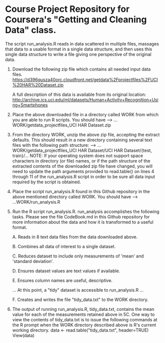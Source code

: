 Course Project Repository for Coursera's "Getting and Cleaning Data" class.
==========================
The script run_analysis.R reads in data scattered in multiple files, massages that data to a usable format in a single data structure, and then uses this single data structure to write a file giving one perspective of the original data.

1. Download the following zip file which contains all needed input data files. 
        https://d396qusza40orc.cloudfront.net/getdata%2Fprojectfiles%2FUCI%20HAR%20Dataset.zip
        
   A full description of this data is available from its original location:
        http://archive.ics.uci.edu/ml/datasets/Human+Activity+Recognition+Using+Smartphones
  
2. Place the above downloaded file in a directory called WORK from which you are able to run R scripts. You should have
--> ... WORK/getdata_projectfiles_UCI HAR Dataset.zip

3. From the directory WORK, unzip the above zip file, accepting the extract defaults. This should result in a new directory
containing several text files with the following path structure: --> ... WORK/getdata_projectfiles_UCI HAR Dataset/UCI HAR Dataset/{test, train}/... 
NOTE: If your operating system does not support space characters in directory (or file) names, or if the path structure of the extracted contents of the downloaded zip file have changed, you will need to update the path arguments provided to read.table() on lines 4 through 11 of the run_analysis.R script in order to be sure all data input required by the script is obtained.

4. Place the script run_analysis.R found in this Github repository in the above mentioned directory called WORK. You should have --> ...WORK/run_analysis.R

5. Run the R script run_analysis.R. run_analysis accomplishes the following tasks. Please see the file CodeBook.md in this
Github repository for more information about the data and how it is transformed to a useful format.

    A. Reads in 8 text data files from the data downloaded above. 
    
    B. Combines all data of interest to a single dataset.
    
    C. Reduces dataset to include only measurements of 'mean' and 'standard deviation'.
    
    D. Ensures dataset values are text values if available.
    
    E. Ensures column names are useful, descriptive.
    
    ... At this point, a "tidy" dataset is accessible to run_analysis.R ...
    
    F. Creates and writes the file "tidy_data.txt" to the WORK directory.

6. The output of running run_analysis.R, tidy_data.txt, contains the mean value for each of the measurements retained above in 5C. One way to view the contents of tidy_data.txt is to issue the following commands at the R prompt when the WORK directory described above is R's current working directory.
        data <- read.table("tidy_data.txt", header=TRUE)
        View(data)
